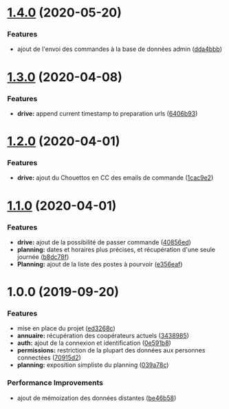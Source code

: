 # [1.4.0](https://github.com/lachouettecoop/api/compare/1.3.0...1.4.0) (2020-05-20)


### Features

* ajout de l'envoi des commandes à la base de données admin ([dda4bbb](https://github.com/lachouettecoop/api/commit/dda4bbb))

# [1.3.0](https://github.com/lachouettecoop/api/compare/1.2.0...1.3.0) (2020-04-08)


### Features

* **drive:** append current timestamp to preparation urls ([6406b93](https://github.com/lachouettecoop/api/commit/6406b93))

# [1.2.0](https://github.com/lachouettecoop/api/compare/1.1.0...1.2.0) (2020-04-01)


### Features

* **drive:** ajout du Chouettos en CC des emails de commande ([1cac9e2](https://github.com/lachouettecoop/api/commit/1cac9e2))

# [1.1.0](https://github.com/lachouettecoop/api/compare/1.0.0...1.1.0) (2020-04-01)


### Features

* **drive:** ajout de la possibilité de passer commande ([40856ed](https://github.com/lachouettecoop/api/commit/40856ed))
* **planning:** dates et horaires plus précises, et récupération d'une seule journée ([b8dc78f](https://github.com/lachouettecoop/api/commit/b8dc78f))
* **Planning:** ajout de la liste des postes à pourvoir ([e356eaf](https://github.com/lachouettecoop/api/commit/e356eaf))

# 1.0.0 (2019-09-20)


### Features

* mise en place du projet ([ed3268c](https://github.com/lachouettecoop/api/commit/ed3268c))
* **annuaire:** récupération des coopérateurs actuels ([3438985](https://github.com/lachouettecoop/api/commit/3438985))
* **auth:** ajout de la connexion et identification ([0e591b8](https://github.com/lachouettecoop/api/commit/0e591b8))
* **permissions:** restriction de la plupart des données aux personnes connectées ([70915d2](https://github.com/lachouettecoop/api/commit/70915d2))
* **planning:** exposition simpliste du planning ([039a78c](https://github.com/lachouettecoop/api/commit/039a78c))


### Performance Improvements

* ajout de mémoization des données distantes ([be46b58](https://github.com/lachouettecoop/api/commit/be46b58))

